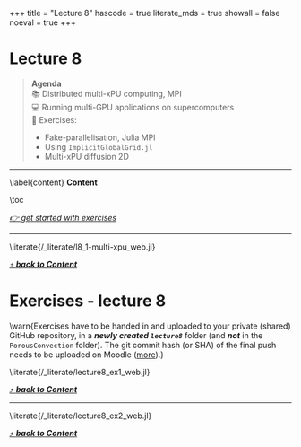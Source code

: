 +++
title = "Lecture 8"
hascode = true
literate_mds = true
showall = false
noeval = true
+++

# Lecture 8

> **Agenda**\
> :books: Distributed multi-xPU computing, MPI\
> :computer: Running multi-GPU applications on supercomputers\
> :construction: Exercises:
> - Fake-parallelisation, Julia MPI
> - Using `ImplicitGlobalGrid.jl`
> - Multi-xPU diffusion 2D

---

\label{content}
**Content**

\toc

[_👉 get started with exercises_](#exercises_-_lecture_8)

---

\literate{/_literate/l8_1-multi-xpu_web.jl}

[⤴ _**back to Content**_](#content)

# Exercises - lecture 8

\warn{Exercises have to be handed in and uploaded to your private (shared) GitHub repository, in a _**newly created `lecture8`**_ folder (and _**not**_ in the `PorousConvection` folder). The git commit hash (or SHA) of the final push needs to be uploaded on Moodle ([more](/homework)).}

\literate{/_literate/lecture8_ex1_web.jl}

[⤴ _**back to Content**_](#content)

---

\literate{/_literate/lecture8_ex2_web.jl}

[⤴ _**back to Content**_](#content)
